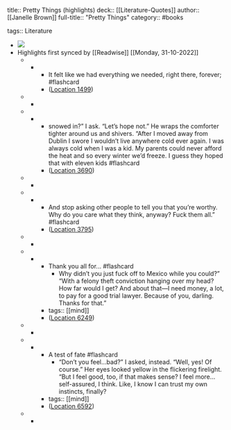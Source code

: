 title:: Pretty Things (highlights)
deck:: [[Literature-Quotes]]
author:: [[Janelle Brown]]
full-title:: "Pretty Things"
category:: #books

tags:: Literature

- ![](https://m.media-amazon.com/images/I/91be5itnaAL._SY160.jpg)
- Highlights first synced by [[Readwise]] [[Monday, 31-10-2022]]
	- -
		- It felt like we had everything we needed, right there, forever; #flashcard
		- ([Location 1499](https://readwise.io/to_kindle?action=open&asin=B087FDL5VJ&location=1499))
	- -
	- -
		- snowed in?” I ask. “Let’s hope not.” He wraps the comforter tighter around us and shivers. “After I moved away from Dublin I swore I wouldn’t live anywhere cold ever again. I was always cold when I was a kid. My parents could never afford the heat and so every winter we’d freeze. I guess they hoped that with eleven kids #flashcard
		- ([Location 3690](https://readwise.io/to_kindle?action=open&asin=B087FDL5VJ&location=3690))
	- -
	- -
		- And stop asking other people to tell you that you’re worthy. Why do you care what they think, anyway? Fuck them all.” #flashcard
		- ([Location 3795](https://readwise.io/to_kindle?action=open&asin=B087FDL5VJ&location=3795))
	- -
	- -
		- Thank you all for... #flashcard
			- Why didn’t you just fuck off to Mexico while you could?” “With a felony theft conviction hanging over my head? How far would I get? And about that—I need money, a lot, to pay for a good trial lawyer. Because of you, darling. Thanks for that.”
		- tags:: [[mind]]
		- ([Location 6249](https://readwise.io/to_kindle?action=open&asin=B087FDL5VJ&location=6249))
	- -
	- -
		- A test of fate #flashcard
			- “Don’t you feel…bad?” I asked, instead. “Well, yes! Of course.” Her eyes looked yellow in the flickering firelight. “But I feel good, too, if that makes sense? I feel more…self-assured, I think. Like, I know I can trust my own instincts, finally?
		- tags:: [[mind]]
		- ([Location 6592](https://readwise.io/to_kindle?action=open&asin=B087FDL5VJ&location=6592))
	- -